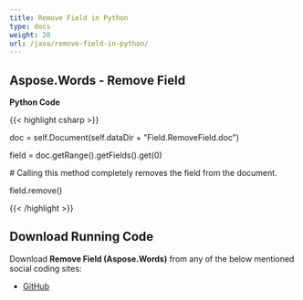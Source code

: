 ```yaml
---
title: Remove Field in Python
type: docs
weight: 20
url: /java/remove-field-in-python/
---
```


## **Aspose.Words - Remove Field**
**Python Code**

{{< highlight csharp >}}

 doc = self.Document(self.dataDir + "Field.RemoveField.doc")

field = doc.getRange().getFields().get(0)

\# Calling this method completely removes the field from the document.

field.remove()


{{< /highlight >}}
## **Download Running Code**
Download **Remove Field (Aspose.Words)** from any of the below mentioned social coding sites:

- [GitHub](https://github.com/aspose-words/Aspose.Words-for-Java/blob/master/Plugins/Aspose_Words_Java_for_Python/tests/programmingwithdocuments/workingwithfields/removefield/RemoveField.py)
